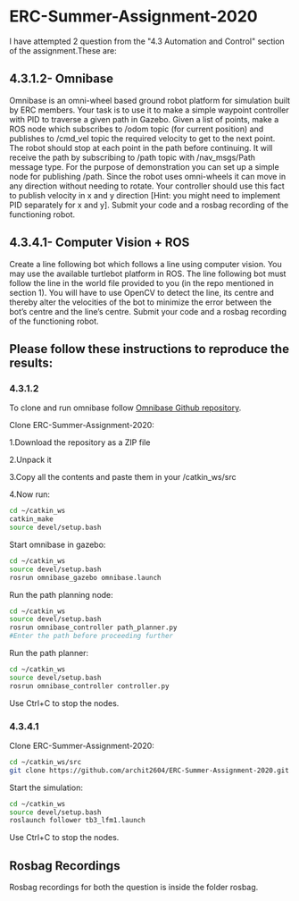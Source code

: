 # ERC-Summer-Assignment-2020
I have attempted 2 question from the "4.3 Automation and Control" section of the assignment.These are:

## 4.3.1.2- Omnibase
Omnibase is an omni-wheel based ground robot platform for simulation
built by ERC members. Your task is to use it to make a simple waypoint
controller with PID to traverse a given path in Gazebo. Given a list of
points, make a ROS node which subscribes to /odom topic (for current
position) and publishes to /cmd_vel topic the required velocity to get to
the next point. The robot should stop at each point in the path before
continuing. It will receive the path by subscribing to /path topic with
/nav_msgs/Path message type. For the purpose of demonstration you can
set up a simple node for publishing /path.
Since the robot uses omni-wheels it can move in any direction without
needing to rotate. Your controller should use this fact to publish velocity in
x and y direction [Hint: you might need to implement PID separately for x
and y]. Submit your code and a rosbag recording of the functioning robot.

## 4.3.4.1- Computer Vision + ROS
Create a line following bot which follows a line using computer vision.
You may use the available turtlebot platform in ROS. The line following bot
must follow the line in the world file provided to you (in the repo
mentioned in section 1). You will have to use OpenCV to detect the line,
its centre and thereby alter the velocities of the bot to minimize the error
between the bot’s centre and the line’s centre. Submit your code and a
rosbag recording of the functioning robot.

## Please follow these instructions to reproduce the results:
### 4.3.1.2
To clone and run omnibase follow [Omnibase Github repository](https://github.com/ERC-BPGC/omnibase).

Clone ERC-Summer-Assignment-2020:

1.Download the repository as a ZIP file

2.Unpack it

3.Copy all the contents and paste them in your /catkin_ws/src

4.Now run:
```bash
cd ~/catkin_ws
catkin_make
source devel/setup.bash
```
Start omnibase in gazebo:
```bash
cd ~/catkin_ws
source devel/setup.bash
rosrun omnibase_gazebo omnibase.launch
```
Run the path planning node:
```bash
cd ~/catkin_ws
source devel/setup.bash
rosrun omnibase_controller path_planner.py
#Enter the path before proceeding further
```
Run the path planner:
```bash
cd ~/catkin_ws
source devel/setup.bash
rosrun omnibase_controller controller.py
```
Use Ctrl+C to stop the nodes.

### 4.3.4.1
Clone ERC-Summer-Assignment-2020:
```bash
cd ~/catkin_ws/src
git clone https://github.com/archit2604/ERC-Summer-Assignment-2020.git
```
Start the simulation:
```bash
cd ~/catkin_ws
source devel/setup.bash
roslaunch follower tb3_lfm1.launch
```
Use Ctrl+C to stop the nodes.

## Rosbag Recordings
Rosbag recordings for both the question is inside the folder rosbag.
